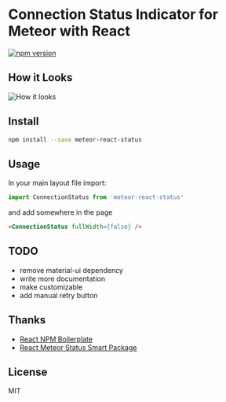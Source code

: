 # Connection Status Indicator for Meteor with React

[![npm version](https://badge.fury.io/js/meteor-react-status.svg)](https://badge.fury.io/js/meteor-react-status)

## How it Looks
![How it looks](http://i.imgur.com/3W1cREh.gif)

## Install

```sh
npm install --save meteor-react-status
```

## Usage
In your main layout file import:
```js
import ConnectionStatus from 'meteor-react-status'
```

and add somewhere in the page
```html
<ConnectionStatus fullWidth={false} />
```

## TODO
- remove material-ui dependency
- write more documentation
- make customizable
- add manual retry button

## Thanks

- [React NPM Boilerplate](https://github.com/juliancwirko/react-npm-boilerplate)
- [React Meteor Status Smart Package](https://github.com/creatorkuang/react-meteor-status/)

## License

MIT
